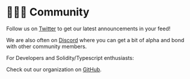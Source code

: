 # 🧑‍🤝‍🧑 Community

Follow us on [Twitter](https://x.com/iguanadex) to get our latest announcements in your feed!

We are also often on [Discord](https://discord.com/invite/yq5bUaT7Cm) where you can get a bit of alpha and bond with other community members.



For Developers and Solidity/Typescript enthusiasts:

Check out our organization on [GitHub](https://github.com/Iguana-DEX).&#x20;
